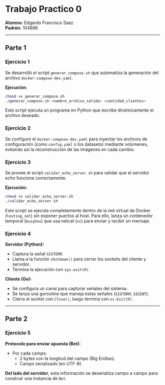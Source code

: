# Trabajo Practico 0

**Alumno:** Edgardo Francisco Saez  
**Padrón:** 104896

---

## Parte 1

### Ejercicio 1

Se desarrolló el script `generar_compose.sh` que automatiza la generación del archivo `docker-compose-dev.yaml`.

**Ejecución:**

```bash
chmod +x generar_compose.sh
./generar_compose.sh <nombre_archivo_salida> <cantidad_clientes>
```

Este script ejecuta un programa en Python que escribe dinámicamente el archivo deseado.


### Ejercicio 2

Se configuró el `docker-compose-dev.yaml` para inyectar los archivos de configuración (como `config.yaml` o los datasets) mediante volúmenes, evitando así la reconstrucción de las imágenes en cada cambio.

### Ejercicio 3
Se provee el script `validar_echo_server.sh` para validar que el servidor echo funcione correctamente.

**Ejecución:**

```bash
chmod +x validar_echo_server.sh
./validar_echo_server.sh
```

Este script se ejecuta completamente dentro de la red virtual de Docker (`testing_net`) sin exponer puertos al host. Para ello, lanza un contenedor temporal (`busybox`) que usa netcat (`nc`) para enviar y recibir un mensaje.

### Ejercicio 4

**Servidor (Python):**

- Captura la señal `SIGTERM`.
- Llama a la función `shutdown()` para cerrar los sockets del cliente y servidor.
- Termina la ejecución con `sys.exit(0)`.

**Cliente (Go):**

- Se configura un canal para capturar señales del sistema.
- Se lanza una goroutine que maneja estas señales (`SIGTERM`, `SIGINT`).
- Cierra el socket con `Close()`, luego termina con `os.Exit(0)`.

---

## Parte 2

### Ejercicio 5

**Protocolo para enviar apuesta (Bet):**

- Por cada campo:
  - 2 bytes con la longitud del campo (Big Endian).
  - Campo serializado (en UTF-8).

**Del lado del servidor**, esta información se deserializa campo a campo para construir una instancia de `Bet`.
